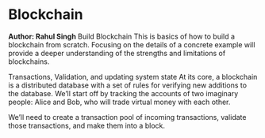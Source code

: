# Blockchain
**Author: Rahul Singh**
Build Blockchain
This is basics of how to build a blockchain from scratch. Focusing on the details of a concrete example will provide a deeper understanding of the strengths and limitations of blockchains.

Transactions, Validation, and updating system state
At its core, a blockchain is a distributed database with a set of rules for verifying new additions to the database. We’ll start off by tracking the accounts of two imaginary people: Alice and Bob, who will trade virtual money with each other.

We’ll need to create a transaction pool of incoming transactions, validate those transactions, and make them into a block.

